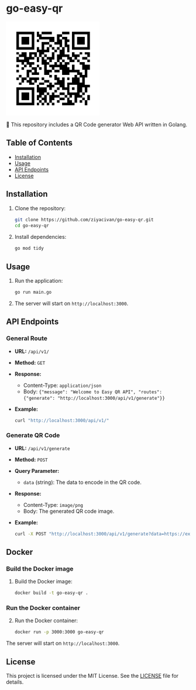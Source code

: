 # go-easy-qr

![go-easy-qr-code](https://github.com/ziyacivan/go-easy-qr/blob/master/pr-qr-code.png)

🎱 This repository includes a QR Code generator Web API written in Golang.

## Table of Contents

- [Installation](#installation)
- [Usage](#usage)
- [API Endpoints](#api-endpoints)
- [License](#license)

## Installation

1. Clone the repository:
    ```sh
    git clone https://github.com/ziyacivan/go-easy-qr.git
    cd go-easy-qr
    ```

2. Install dependencies:
    ```sh
    go mod tidy
    ```

## Usage

1. Run the application:
    ```sh
    go run main.go
    ```

2. The server will start on `http://localhost:3000`.

## API Endpoints

### General Route

- **URL:** `/api/v1/`
- **Method:** `GET`
- **Response:**
  - Content-Type: `application/json`
  - Body: `{"message": "Welcome to Easy QR API", "routes": {"generate": "http://localhost:3000/api/v1/generate"}}`

- **Example:**
    ```sh
    curl "http://localhost:3000/api/v1/"
    ```

### Generate QR Code

- **URL:** `/api/v1/generate`
- **Method:** `POST`
- **Query Parameter:**
  - `data` (string): The data to encode in the QR code.

- **Response:**
  - Content-Type: `image/png`
  - Body: The generated QR code image.

- **Example:**
    ```sh
    curl -X POST "http://localhost:3000/api/v1/generate?data=https://example.com"
    ```

## Docker

### Build the Docker image

1. Build the Docker image:
    ```sh
    docker build -t go-easy-qr .
    ```

### Run the Docker container

2. Run the Docker container:
    ```sh
    docker run -p 3000:3000 go-easy-qr
    ```

The server will start on `http://localhost:3000`.

## License

This project is licensed under the MIT License. See the [LICENSE](LICENSE) file for details.
